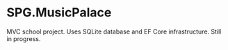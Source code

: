 # SPG.MusicPalace

MVC school project. Uses SQLite database and EF Core infrastructure. Still in progress.
